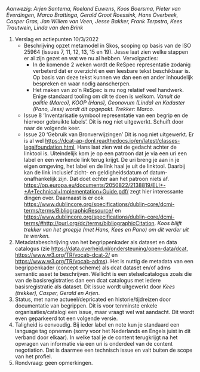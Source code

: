 *Aanwezig: Arjen Santema, Roeland Euwens, Koos Boersma, Pieter van Everdingen, Marco Brattinga, Gerald Groot Roessink, Hans Overbeek, Casper Gras, Jan Willem van Veen, Jesse Bakker, Frank Terpstra, Kees Trautwein, Linda van den Brink*


1. Verslag en actiepunten 10/3/2022
   * Beschrijving opzet metamodel in Skos, scoping op basis van de ISO 25964 (issues 7, 11, 12, 13, 15 en 19).  Jesse laat zien welke stappen er al zijn gezet en wat we nu al hebben. Vervolgacties:
     - In de komende 2 weken wordt de ReSpec representatie zodanig verbeterd dat er overzicht en een leesbare tekst beschikbaar is. Op basis van deze tekst kunnen we dan een en ander inhoudelijk bespreken en waar nodig aanscherpen.
     - Het maken van zo'n ReSpec is nu nog relatief veel handwerk. Enige standaard tooling om dit te doen is welkom. *Vanuit de politie (Marco), KOOP (Hans), Geonovum (Linda) en Kadaster (Pano, Jess) wordt dit opgepakt. Trekker: Marco.*
   * Issue 8 ‘Inventarisatie symbool representatie van een begrip en de hiervoor gebruikte labels’. Dit is nog niet uitgewerkt. Schuift door naar de volgende keer.
   * Issue 20 ‘Gebruik van Bronverwijzingen’ Dit is nog niet uitgewerkt. Er is al wel https://dcat-ap-donl.readthedocs.io/en/latest/classes-legalfoundation.html, Hans laat zien wat de gedacht achter de linktool is. Uiteindelijk kom je op een patroon dat je via een uri een label en een werkende link terug krijgt. De uri breng je aan in je eigen omgeving, het label en de link haal je uit de linktool. Daarbij kan de link inclusief zicht- en geldigheidsdatum of datum-onafhankelijk zijn. Dat doet echter aan het patroon niets af. https://op.europa.eu/documents/2050822/2138819/ELI+-+A+Technical+Implementation+Guide.pdf/ zegt hier interessante dingen over. Daarnaast is er ook https://www.dublincore.org/specifications/dublin-core/dcmi-terms/terms/BibliographicResource/ en https://www.dublincore.org/specifications/dublin-core/dcmi-terms/#http://purl.org/dc/terms/bibliographicCitation. *Koos blijft trekker van het groepje (met Hans, Kees en Pano) om dit verder uit te werken.*
2. Metadatabeschrijving van het begrippenkader als dataset en data catalogus (zie https://data.overheid.nl/ondersteuning/open-data/dcat, https://www.w3.org/TR/vocab-dcat-2/ en https://www.w3.org/TR/vocab-adms). Het is nuttig de metadata van een begrippenkader (concept scheme) als dcat dataset en/of adms semantic asset te beschrijven. Wellicht is een stelselcatalogus zoals die van de basisregistraties dan een dcat catalogus met iedere basisregistratie als dataset. Dit issue wordt uitgewerkt door *Kees (trekker), Casper, Gerald en Arjen*.
3. Status, met name actueel/depricated en historie/tijdreizen door documentatie van begrippen. Dit is voor tenminste enkele organisaties/catalogi een issue, maar vraagt wel wat aandacht. Dit wordt even geparkeerd  tot een volgende versie.
4. Taligheid is eenvoudig. Bij ieder label en note kun je standaard een language tag opnemen (sorry voor het Nederlands en Engels juist in dit verband door elkaar). In welke taal je de content terugkrijgt na het opvragen van informatie via een uri is onderdeel van de content negotiation. Dat is daarmee een technisch issue en valt buiten de scope van het profiel.
5. Rondvraag: geen opmerkingen.
